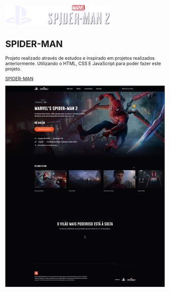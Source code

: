 
![Logo](img/logo.svg)


# SPIDER-MAN

Projeto realizado através de estudos e inspirado em projetos realizados anteriormente.
Utilizando o HTML, CSS E JavaScript para poder fazer este projeto.

[SPIDER-MAN][def]

[def]: [SPIDER-MAN](https://spider-man-rho-two.vercel.app/)

![img](img/print-spider-man.png)